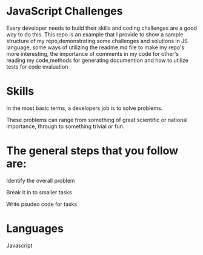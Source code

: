 # JavaScript Challenges 

Every developer needs to build their skills and coding challenges are a good way to do this. This repo is an example that I provide to show a sample structure of my repo,demonstrating some challenges and solutions in JS language, some ways of utilizing the readme.md file to make my repo's more interesting,
the importance of comments in my code for other's reading my code,methods for generating documention and how to utilize tests for code evaluation

# Skills

In the most basic terms, a developers job is to solve problems. 

These problems can range from something of great scientific or national importance, through to something trivial or fun. 

# The general steps that you follow are:

Identify the overall problem

Break it in to smaller tasks

Write psudeo code for tasks

# Languages
Javascript
